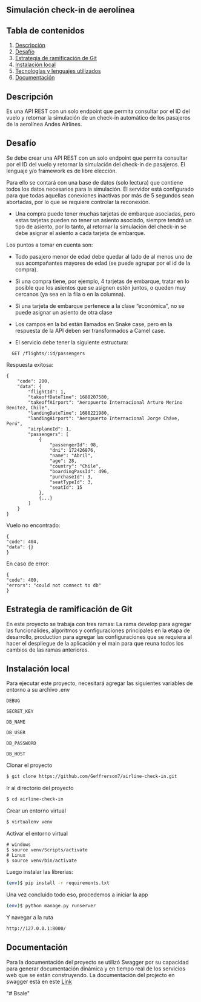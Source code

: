 ## Simulación check-in de aerolínea

## Tabla de contenidos

1. [Descripción](#descripción)
2. [Desafío](#desafío)
3. [Estrategia de ramificación de Git](#estrategia-de-ramificación-de-git)
4. [Instalación local](#instalación-local)
5. [Tecnologías y lenguajes utilizados](#Tecnologías-y-lenguajes-utilizados)
6. [Documentación](#documentación)

## Descripción

Es una API REST con un solo endpoint que permita consultar por el ID del vuelo y retornar la simulación de un check-in automático de los pasajeros de la aerolínea Andes Airlines.

## Desafío

Se debe crear una API REST con un solo endpoint que permita consultar por el ID del vuelo y retornar la simulación del check-in de pasajeros. El lenguaje y/o framework es de libre elección.

Para ello se contará con una base de datos (solo lectura) que contiene todos los datos necesarios para la simulación. El servidor está configurado para que todas aquellas conexiones inactivas por más de 5 segundos sean abortadas, por lo que se requiere controlar la reconexión.

* Una compra puede tener muchas tarjetas de embarque asociadas, pero estas tarjetas pueden no tener un asiento asociado, siempre tendrá un tipo de asiento, por lo tanto, al retornar la simulación del check-in se debe asignar el asiento a cada tarjeta de embarque.

Los puntos a tomar en cuenta son:

* Todo pasajero menor de edad debe quedar al lado de al menos uno de sus acompañantes mayores de edad (se puede agrupar por el id de la compra).

* Si una compra tiene, por ejemplo, 4 tarjetas de embarque, tratar en lo posible que los asientos que se asignen estén juntos, o queden muy cercanos (ya sea en la fila o en la columna).

* Si una tarjeta de embarque pertenece a la clase “económica”, no se puede asignar un asiento de otra clase

* Los campos en la bd están llamados en Snake case, pero en la respuesta de la API deben ser transformados a Camel case.

* El servicio debe tener la siguiente estructura:

```
  GET /flights/:id/passengers
```

Respuesta exitosa:

```
{
    "code": 200,
    "data": {
        "flightId": 1,
        "takeoffDateTime": 1688207580,
        "takeoffAirport": "Aeropuerto Internacional Arturo Merino Benitez, Chile",
        "landingDateTime": 1688221980,
        "landingAirport": "Aeropuerto Internacional Jorge Cháve, Perú",
        "airplaneId": 1,
        "passengers": [
            {
                "passengerId": 98,
                "dni": 172426876,
                "name": "Abril",
                "age": 28,
                "country": "Chile",
                "boardingPassId": 496,
                "purchaseId": 3,
                "seatTypeId": 3,
                "seatId": 15
            },
            {...}
        ]
    }
}
```

Vuelo no encontrado:

```
{
"code": 404,
"data": {}
}
```

En caso de error:

```
{
"code": 400,
"errors": "could not connect to db"
}

```

## Estrategia de ramificación de Git

En este proyecto se trabaja con tres ramas:
La rama develop para agregar las funcionalides, algoritmos y configuraciones principales en la etapa de desarrollo, production para agregar las configuraciones que se requiera al hacer el despliegue de la aplicación y el main para que reuna todos los cambios de las ramas anteriores.

## Instalación local

Para ejecutar este proyecto, necesitará agregar las siguientes variables de entorno a su archivo .env

`DEBUG`

`SECRET_KEY`

`DB_NAME`

`DB_USER`

`DB_PASSWORD`

`DB_HOST`

Clonar el proyecto

```bash
$ git clone https://github.com/Geffrerson7/airline-check-in.git
```

Ir al directorio del proyecto

```bash
$ cd airline-check-in
```

Crear un entorno virtual

```sh
$ virtualenv venv
```

Activar el entorno virtual

```
# windows
$ source venv/Scripts/activate
# Linux
$ source venv/bin/activate
```

Luego instalar las librerias:

```sh
(env)$ pip install -r requirements.txt
```

Una vez concluido todo eso, procedemos a iniciar la app

```bash
(env)$ python manage.py runserver
```

Y navegar a la ruta

```sh
http://127.0.0.1:8000/
```

## Documentación
Para la documentación del proyecto se utilizó Swagger por su capacidad para generar documentación dinámica y en tiempo real de los servicios web que se están construyendo.
La documentación del projecto en swagger está en este [Link](https://airline-check-in-production.up.railway.app/swagger/)


"# Bsale" 
